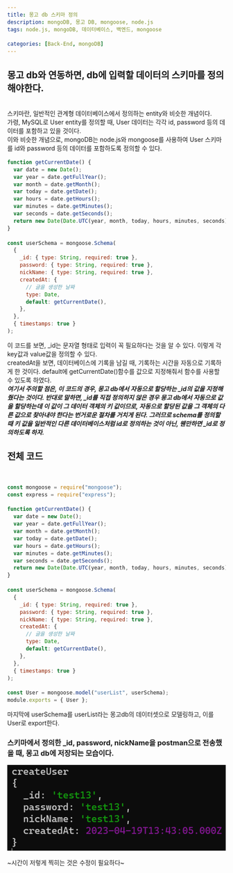 ```yaml
---
title: 몽고 db 스키마 정의
description: mongoDB, 몽고 DB, mongoose, node.js
tags: node.js, mongoDB, 데이터베이스, 백엔드, mongoose

categories: [Back-End, mongoDB]
---
```


## 몽고 db와 연동하면, db에 입력할 데이터의 스키마를 정의해야한다.

<br/>
스키마란, 일반적인 관계형 데이터베이스에서 정의하는 entity와 비슷한 개념이다. <br/>
가령, MySQL로 User entity를 정의할 때, User 데이터는 각각 id, password 등의 데이터를 포함하고 있을 것이다. <br/>
이와 비슷한 개념으로, mongoDB는 node.js와 mongoose를 사용하여 User 스키마를 id와 password 등의 데이터를 포함하도록 정의할 수 있다.

```javascript
function getCurrentDate() {
  var date = new Date();
  var year = date.getFullYear();
  var month = date.getMonth();
  var today = date.getDate();
  var hours = date.getHours();
  var minutes = date.getMinutes();
  var seconds = date.getSeconds();
  return new Date(Date.UTC(year, month, today, hours, minutes, seconds));
}

const userSchema = mongoose.Schema(
  {
    _id: { type: String, required: true },
    password: { type: String, required: true },
    nickName: { type: String, required: true },
    createdAt: {
      // 글을 생성한 날짜
      type: Date,
      default: getCurrentDate(),
    },
  },
  { timestamps: true }
);
```

이 코드를 보면, \_id는 문자열 형태로 입력이 꼭 필요하다는 것을 알 수 있다. 이렇게 각 key값과 value값을 정의할 수 있다.<br/>
createdAt을 보면, 데이터베이스에 기록을 남길 때, 기록하는 시간을 자동으로 기록하게 한 것이다. default에 getCurrentDate()함수를 값으로 지정해줘서 함수를 사용할 수 있도록 하였다.
<br/>
**_여기서 주의할 점은, 이 코드의 경우, 몽고 db에서 자동으로 할당하는 \_id의 값을 지정해줬다는 것이다. 반대로 말하면, \_id를 직접 정의하지 않은 경우 몽고 db에서 자동으로 값을 할당하는데 이 값이 그 데이터 객체의 키 값이므로, 자동으로 할당된 값을 그 객체의 다른 값으로 찾아내야 한다는 번거로운 절차를 거치게 된다. 그러므로 schema를 정의할 때 키 값을 일반적인 다른 데이터베이스처럼 id로 정의하는 것이 아닌, 웬만하면 \_id로 정의하도록 하자._**

## 전체 코드

<br/>

```javascript
const mongoose = require("mongoose");
const express = require("express");

function getCurrentDate() {
  var date = new Date();
  var year = date.getFullYear();
  var month = date.getMonth();
  var today = date.getDate();
  var hours = date.getHours();
  var minutes = date.getMinutes();
  var seconds = date.getSeconds();
  return new Date(Date.UTC(year, month, today, hours, minutes, seconds));
}

const userSchema = mongoose.Schema(
  {
    _id: { type: String, required: true },
    password: { type: String, required: true },
    nickName: { type: String, required: true },
    createdAt: {
      // 글을 생성한 날짜
      type: Date,
      default: getCurrentDate(),
    },
  },
  { timestamps: true }
);

const User = mongoose.model("userList", userSchema);
module.exports = { User };
```

마지막에 userSchema를 userList라는 몽고db의 데이터셋으로 모델링하고, 이를 User로 export한다.

### 스키마에서 정의한 \_id, password, nickName을 postman으로 전송했을 때, 몽고 db에 저장되는 모습이다.

![mongo](/assets/img/mongoDB_schema.png)

~시간이 저렇게 찍히는 것은 수정이 필요하다~
